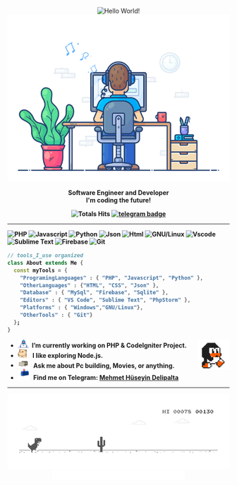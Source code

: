 <div align="center" width="50">

<img src="https://github.com/MehmetHuseyinDelipalta/MehmetHuseyinDelipalta/blob/main/images/MehmetHuseyinDelipaltaGithub.gif?raw=true" href="https://github.com/MehmetHuseyinDelipalta" alt="Hello World!" width="625"/> <br>
<img src="https://github.com/MehmetHuseyinDelipalta/MehmetHuseyinDelipalta/blob/main/images/dev-working_rounded.gif?raw=true" href="https://github.com/MehmetHuseyinDelipalta" alt="Mehmet Hüseyin Delipalta - coDeveloperMan"  width="550"/><br>

<p><strong>Software Engineer and Developer
<br>I'm coding the future!

![Totals Hits](https://komarev.com/ghpvc/?username=MehmetHuseyinDelipalta&style=flat&color=orange&label=PROFILE+VIEWS)
[![telegram badge](https://img.shields.io/badge/MehmetHuseyinDelipalta-grey?style=flat&logo=telegram)](https://t.me/MehmetHuseyinDelipalta) <br>

</div>

<hr></hr>

![PHP](https://img.shields.io/badge/PHP-777BB4?style=style=flat&logo=php&logoColor=white)
![Javascript](https://img.shields.io/badge/JavaScript-323330?style=flat&logo=javascript&logoColor=F7DF1E)
![Python](https://img.shields.io/badge/Python-FFD43B?style=flat&logo=python&logoColor=darkgreen)
![Json](https://img.shields.io/badge/json-5E5C5C?style=flat&logo=json&logoColor=white)
![Html](https://img.shields.io/badge/HTML5-E34F26?style=flat&logo=html5&logoColor=white)
![GNU/Linux](https://img.shields.io/badge/Linux-FCC624?style=flat&logo=linux&logoColor=black)
![Vscode](https://img.shields.io/badge/Visual_Studio_Code-0078D4?style=flat&logo=visual%20studio%20code&logoColor=white)
![Sublime Text](https://img.shields.io/badge/sublime_text-%23575757.svg?&style=flat&logo=sublime-text&logoColor=important)
![Firebase](https://img.shields.io/badge/firebase-ffca28?style=flat&logo=firebase&logoColor=black)
![Git](https://img.shields.io/badge/GIT-E44C30?style=flat&logo=git&logoColor=white)

```dart
// tools_I_use organized
class About extends Me {
  const myTools = {
    "ProgramingLanguages" : { "PHP", "Javascript", "Python" },
    "OtherLanguages" : {"HTML", "CSS", "Json" },
    "Database" : { "MySql", "Firebase", "Sqlite" },
    "Editors" : { "VS Code", "Sublime Text", "PhpStorm" },
    "Platforms" : { "Windows","GNU/Linux"},
    "OtherTools" : { "Git"}
  };
}
```

- <img alt="GIF" src="https://github.com/MehmetHuseyinDelipalta/MehmetHuseyinDelipalta/blob/main/images/Developer.gif" width="25" /> &nbsp;I’m currently working on **PHP & CodeIgniter Project**. <img width="15%" align="right" alt="Github Image" src="https://github.com/MehmetHuseyinDelipalta/MehmetHuseyinDelipalta/blob/main/images/linux_rounded.gif?raw=true" /><br>
- <img src="https://github.com/MehmetHuseyinDelipalta/MehmetHuseyinDelipalta/blob/main/images/hyperkitty.gif?raw=true" width="20" />&nbsp;&nbsp;&nbsp; I like exploring **Node.js**. <br>
- <img src="https://github.com/MehmetHuseyinDelipalta/MehmetHuseyinDelipalta/blob/main/images/message.gif?raw=true" width="25" />&nbsp;&nbsp; Ask me about **Pc building, Movies, or anything**. <br>
- <img src="https://github.com/MehmetHuseyinDelipalta/MehmetHuseyinDelipalta/blob/main/images/letterbox.gif?raw=true" width="25" /> &nbsp; Find me on Telegram: **[Mehmet Hüseyin Delipalta](https://t.me/mehmethuseyinDelipalta)**<br>

<div align="center" >
<a  href="https://github.com/MehmetHuseyinDelipalta"></a>

<hr></hr>

<img src="https://github.com/MehmetHuseyinDelipalta/MehmetHuseyinDelipalta/blob/main/images/dino_rounded.gif?raw=true" href="https://github.com/MehmetHuseyinDelipalta" width="700"/><br>
<img src="https://github.com/MehmetHuseyinDelipalta/MehmetHuseyinDelipalta/blob/main/images/this_page_is.gif?raw=true"  width="300"/>

</div>

